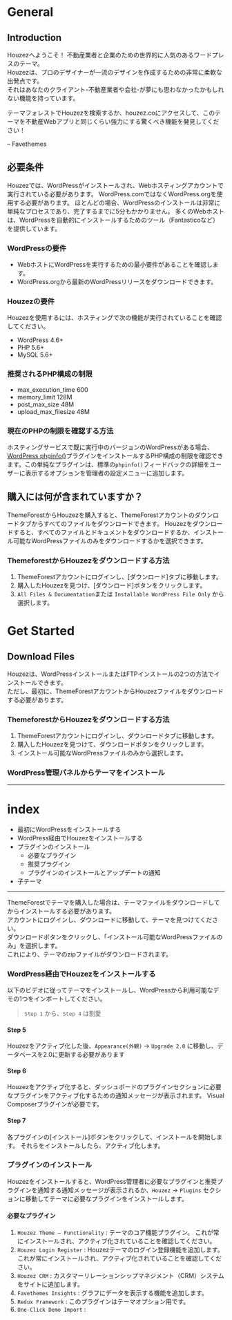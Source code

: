 # General

## Introduction

Houzezへようこそ！ 不動産業者と企業のための世界的に人気のあるワードプレスのテーマ。<br>
Houzezは、プロのデザイナーが一流のデザインを作成するための非常に柔軟な出発点です。<br>
それはあなたのクライアント-不動産業者や会社-が夢にも思わなかったかもしれない機能を持っています。

 
 テーマフォレストでHouzezを検索するか、houzez.coにアクセスして、このテーマを不動産Webアプリと同じくらい強力にする驚くべき機能を発見してください！

 – Favethemes


## 必要条件

Houzezでは、WordPressがインストールされ、Webホスティングアカウントで実行されている必要があります。  WordPress.comではなくWordPress.orgを使用する必要があります。 ほとんどの場合、WordPressのインストールは非常に単純なプロセスであり、完了するまでに5分もかかりません。 多くのWebホストは、WordPressを自動的にインストールするためのツール（Fantasticoなど）を提供しています。


### WordPressの要件

- WebホストにWordPressを実行するための最小要件があることを確認します。
- WordPress.orgから最新のWordPressリリースをダウンロードできます。


### Houzezの要件

Houzezを使用するには、ホスティングで次の機能が実行されていることを確認してください。

- WordPress 4.6+
- PHP 5.6+
- MySQL 5.6+


### 推奨されるPHP構成の制限

- max_execution_time 600
- memory_limit 128M
- post_max_size 48M
- upload_max_filesize 48M


### 現在のPHPの制限を確認する方法

ホスティングサービスで既に実行中のバージョンのWordPressがある場合、[WordPress phpinfo()](https://wordpress.org/plugins/php-info-wp/)プラグインをインストールするPHP構成の制限を確認できます。この単純なプラグインは、標準の`phpinfo()`フィードバックの詳細をユーザーに表示するオプションを管理者の設定メニューに追加します。



## 購入には何が含まれていますか？

ThemeForestからHouzezを購入すると、ThemeForestアカウントのダウンロードタブからすべてのファイルをダウンロードできます。  Houzezをダウンロードすると、すべてのファイルとドキュメントをダウンロードするか、インストール可能なWordPressファイルのみをダウンロードするかを選択できます。


### ThemeforestからHouzezをダウンロードする方法

1) ThemeForestアカウントにログインし、[ダウンロード]タブに移動します。
2) 購入したHouzezを見つけ、[ダウンロード]ボタンをクリックします。
3) `All Files & Documentation`または `Installable WordPress File Only` から選択します。





# Get Started

## Download Files

Houzezは、WordPressインストールまたはFTPインストールの2つの方法でインストールできます。<br>
ただし、最初に、ThemeForestアカウントからHouzezファイルをダウンロードする必要があります。


### ThemeforestからHouzezをダウンロードする方法

1) ThemeForestアカウントにログインし、ダウンロードタブに移動します。
1) 購入したHouzezを見つけて、ダウンロードボタンをクリックします。
1) インストール可能なWordPressファイルのみから選択します。


### WordPress管理パネルからテーマをインストール

---
# index

- 最初にWordPressをインストールする
- WordPress経由でHouzezをインストールする
- プラグインのインストール
  - 必要なプラグイン
  - 推奨プラグイン
  - プラグインのインストールとアップデートの通知
- 子テーマ
---


ThemeForestでテーマを購入した場合は、テーマファイルをダウンロードしてからインストールする必要があります。<br>
アカウントにログインし、ダウンロードに移動して、テーマを見つけてください。<br>
ダウンロードボタンをクリックし、「インストール可能なWordPressファイルのみ」を選択します。<br>
これにより、テーマのzipファイルがダウンロードされます。


### WordPress経由でHouzezをインストールする


以下のビデオに従ってテーマをインストールし、WordPressから利用可能なデモの1つをインポートしてください。



> `Step 1` から、`Step 4` は割愛

 
#### Step 5

Houzezをアクティブ化した後、`Appearance(外観)` -> `Upgrade 2.0` に移動し、データベースを2.0に更新する必要があります


#### Step 6

Houzezをアクティブ化すると、ダッシュボードのプラグインセクションに必要なプラグインをアクティブ化するための通知メッセージが表示されます。  Visual Composerプラグインが必要です。


#### Step 7

各プラグインの[インストール]ボタンをクリックして、インストールを開始します。 それらをインストールしたら、アクティブ化します。


### プラグインのインストール


Houzezをインストールすると、WordPress管理者に必要なプラグインと推奨プラグインを通知する通知メッセージが表示されるか、`Houzez` -> `Plugins` セクションに移動してテーマに必要なプラグインをインストールします。



#### 必要なプラグイン

1) `Houzez Theme – Functionality` : テーマのコア機能プラグイン。 これが常にインストールされ、アクティブ化されていることを確認してください。
2) `Houzez Login Register` : Houzezテーマのログイン登録機能を追加します。 これが常にインストールされ、アクティブ化されていることを確認してください。
3) `Houzez CRM` : カスタマーリレーションシップマネジメント（CRM）システムをサイトに追加します。
4) `Favethemes Insights` : グラフにデータを表示する機能を追加します。
5) `Redux Framework` : このプラグインはテーマオプション用です。
6) `One-Click Demo Import` : 





